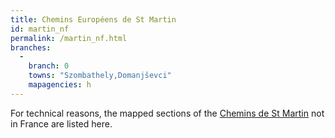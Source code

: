 ```yaml
---
title: Chemins Européens de St Martin
id: martin_nf
permalink: /martin_nf.html
branches:
  -
    branch: 0
    towns: "Szombathely,Domanjševci"
    mapagencies: h
---
```


For technical reasons, the mapped sections of the [Chemins de St Martin][0] not in France are listed here.

[0]: martin.html